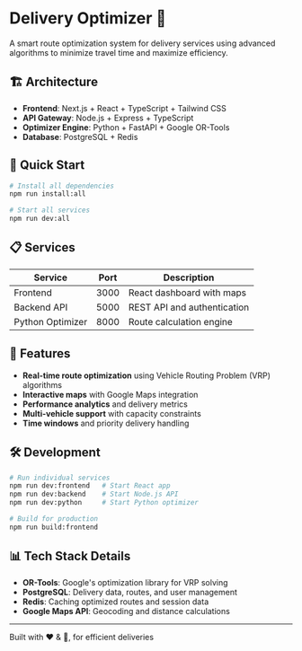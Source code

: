 # Delivery Optimizer 🚚

A smart route optimization system for delivery services using advanced algorithms to minimize travel time and maximize efficiency.

## 🏗️ Architecture

- **Frontend**: Next.js + React + TypeScript + Tailwind CSS
- **API Gateway**: Node.js + Express + TypeScript
- **Optimizer Engine**: Python + FastAPI + Google OR-Tools
- **Database**: PostgreSQL + Redis

## 🚀 Quick Start

```bash
# Install all dependencies
npm run install:all

# Start all services
npm run dev:all
```

## 📋 Services

| Service | Port | Description |
|---------|------|-------------|
| Frontend | 3000 | React dashboard with maps |
| Backend API | 5000 | REST API and authentication |
| Python Optimizer | 8000 | Route calculation engine |

## 🎯 Features

- **Real-time route optimization** using Vehicle Routing Problem (VRP) algorithms
- **Interactive maps** with Google Maps integration
- **Performance analytics** and delivery metrics
- **Multi-vehicle support** with capacity constraints
- **Time windows** and priority delivery handling

## 🛠️ Development

```bash
# Run individual services
npm run dev:frontend   # Start React app
npm run dev:backend    # Start Node.js API
npm run dev:python     # Start Python optimizer

# Build for production
npm run build:frontend
```

## 📊 Tech Stack Details

- **OR-Tools**: Google's optimization library for VRP solving
- **PostgreSQL**: Delivery data, routes, and user management
- **Redis**: Caching optimized routes and session data
- **Google Maps API**: Geocoding and distance calculations

---

Built with ❤️ & 🤖, for efficient deliveries